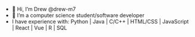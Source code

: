 - 👋 Hi, I’m Drew @drew-m7
- 🌱 I’m a computer science student/software developer
- I have experience with: Python | Java | C/C++ | HTML/CSS | JavaScript | React | Vue | R | SQL
<!---
drew-m7/drew-m7 is a ✨ special ✨ repository because its `README.md` (this file) appears on your GitHub profile.
You can click the Preview link to take a look at your changes.
--->
